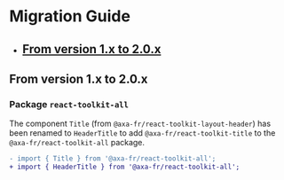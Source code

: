 # Migration Guide

- ## [From version 1.x to 2.0.x](#from-version-1x-to-20x)

## From version 1.x to 2.0.x

### Package `react-toolkit-all`

The component `Title` (from `@axa-fr/react-toolkit-layout-header`) has been renamed to `HeaderTitle` to add `@axa-fr/react-toolkit-title` to the `@axa-fr/react-toolkit-all` package.

```diff
- import { Title } from '@axa-fr/react-toolkit-all';
+ import { HeaderTitle } from '@axa-fr/react-toolkit-all';
```
